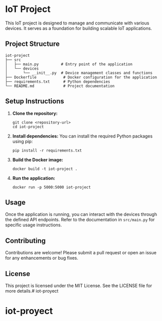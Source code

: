 # IoT Project

This IoT project is designed to manage and communicate with various devices. It serves as a foundation for building scalable IoT applications.

## Project Structure

```
iot-project
├── src
│   ├── main.py          # Entry point of the application
│   └── devices
│       └── __init__.py  # Device management classes and functions
├── Dockerfile            # Docker configuration for the application
├── requirements.txt      # Python dependencies
└── README.md             # Project documentation
```

## Setup Instructions

1. **Clone the repository:**
   ```
   git clone <repository-url>
   cd iot-project
   ```

2. **Install dependencies:**
   You can install the required Python packages using pip:
   ```
   pip install -r requirements.txt
   ```

3. **Build the Docker image:**
   ```
   docker build -t iot-project .
   ```

4. **Run the application:**
   ```
   docker run -p 5000:5000 iot-project
   ```

## Usage

Once the application is running, you can interact with the devices through the defined API endpoints. Refer to the documentation in `src/main.py` for specific usage instructions.

## Contributing

Contributions are welcome! Please submit a pull request or open an issue for any enhancements or bug fixes.

## License

This project is licensed under the MIT License. See the LICENSE file for more details.# iot-proyect
# iot-proyect
